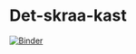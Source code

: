 # Det-skraa-kast
[![Binder](https://mybinder.org/badge_logo.svg)](https://mybinder.org/v2/gh/EmilLytthansBoesen/Det-skraa-kast/HEAD?labpath=skr%C3%A5%20kast.ipynb)
